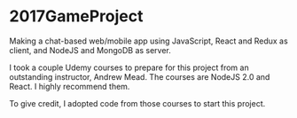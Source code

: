 # 2017GameProject

Making a chat-based web/mobile app using JavaScript, React and Redux as client, and NodeJS and MongoDB as server.

I took a couple Udemy courses to prepare for this project from an outstanding instructor, Andrew Mead. The courses are NodeJS 2.0 and React. I highly recommend them.

To give credit, I adopted code from those courses to start this project.
